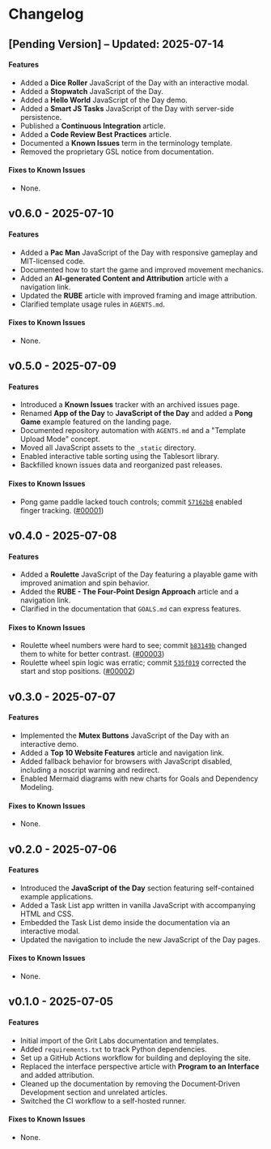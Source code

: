 # Changelog

## [Pending Version] – Updated: 2025-07-14

#### Features
- Added a **Dice Roller** JavaScript of the Day with an interactive modal.
- Added a **Stopwatch** JavaScript of the Day.
- Added a **Hello World** JavaScript of the Day demo.
- Added a **Smart JS Tasks** JavaScript of the Day with server-side persistence.
- Published a **Continuous Integration** article.
- Added a **Code Review Best Practices** article.
- Documented a **Known Issues** term in the terminology template.
- Removed the proprietary GSL notice from documentation.

#### Fixes to Known Issues
- None.

## v0.6.0 - 2025-07-10

#### Features
- Added a **Pac Man** JavaScript of the Day with responsive gameplay and MIT-licensed code.
- Documented how to start the game and improved movement mechanics.
- Added an **AI-generated Content and Attribution** article with a navigation link.
- Updated the **RUBE** article with improved framing and image attribution.
- Clarified template usage rules in `AGENTS.md`.

#### Fixes to Known Issues
- None.

## v0.5.0 - 2025-07-09

#### Features
- Introduced a **Known Issues** tracker with an archived issues page.
- Renamed **App of the Day** to **JavaScript of the Day** and added a **Pong Game** example featured on the landing page.
- Documented repository automation with `AGENTS.md` and a "Template Upload Mode" concept.
- Moved all JavaScript assets to the `_static` directory.
- Enabled interactive table sorting using the Tablesort library.
- Backfilled known issues data and reorganized past releases.

#### Fixes to Known Issues
- Pong game paddle lacked touch controls; commit [`57162b8`](https://github.com/gritlabs1/gritlabs/commit/57162b8) enabled finger tracking. ([#00001](../known-issues/2025/07/00001.md))


## v0.4.0 - 2025-07-08

#### Features
- Added a **Roulette** JavaScript of the Day featuring a playable game with improved animation and spin behavior.
- Added the **RUBE - The Four-Point Design Approach** article and a navigation link.
- Clarified in the documentation that `GOALS.md` can express features.

#### Fixes to Known Issues
- Roulette wheel numbers were hard to see; commit [`b83149b`](https://github.com/gritlabs1/gritlabs/commit/b83149b) changed them to white for better contrast. ([#00003](../known-issues/2025/07/00003.md))
- Roulette wheel spin logic was erratic; commit [`535f019`](https://github.com/gritlabs1/gritlabs/commit/535f019) corrected the start and stop positions. ([#00002](../known-issues/2025/07/00002.md))


## v0.3.0 - 2025-07-07

#### Features
- Implemented the **Mutex Buttons** JavaScript of the Day with an interactive demo.
- Added a **Top 10 Website Features** article and navigation link.
- Added fallback behavior for browsers with JavaScript disabled, including a noscript warning and redirect.
- Enabled Mermaid diagrams with new charts for Goals and Dependency Modeling.

#### Fixes to Known Issues
- None.

## v0.2.0 - 2025-07-06

#### Features
- Introduced the **JavaScript of the Day** section featuring self-contained example applications.
- Added a Task List app written in vanilla JavaScript with accompanying HTML and CSS.
- Embedded the Task List demo inside the documentation via an interactive modal.
- Updated the navigation to include the new JavaScript of the Day pages.

#### Fixes to Known Issues
- None.

## v0.1.0 - 2025-07-05

#### Features
- Initial import of the Grit Labs documentation and templates.
- Added `requirements.txt` to track Python dependencies.
- Set up a GitHub Actions workflow for building and deploying the site.
- Replaced the interface perspective article with **Program to an Interface** and added attribution.
- Cleaned up the documentation by removing the Document‑Driven Development section and unrelated articles.
- Switched the CI workflow to a self-hosted runner.

#### Fixes to Known Issues
- None.

